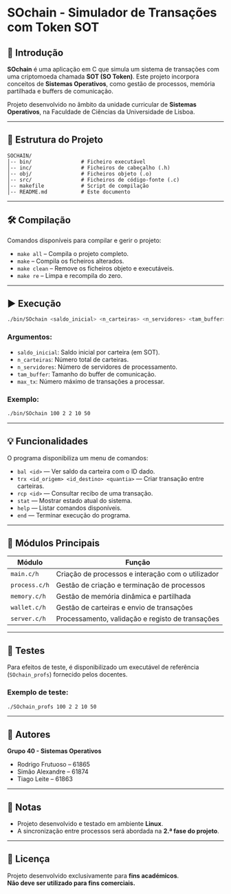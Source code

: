# SOchain - Simulador de Transações com Token SOT

## 📌 Introdução  
**SOchain** é uma aplicação em C que simula um sistema de transações com uma criptomoeda chamada **SOT (SO Token)**. Este projeto incorpora conceitos de **Sistemas Operativos**, como gestão de processos, memória partilhada e buffers de comunicação.

Projeto desenvolvido no âmbito da unidade curricular de **Sistemas Operativos**, na Faculdade de Ciências da Universidade de Lisboa.

---

## 📁 Estrutura do Projeto
```
SOCHAIN/
│-- bin/                # Ficheiro executável
│-- inc/                # Ficheiros de cabeçalho (.h)
│-- obj/                # Ficheiros objeto (.o)
│-- src/                # Ficheiros de código-fonte (.c)
│-- makefile            # Script de compilação
│-- README.md           # Este documento
```

---

## 🛠️ Compilação

Comandos disponíveis para compilar e gerir o projeto:

- `make all` – Compila o projeto completo.
- `make` – Compila os ficheiros alterados.
- `make clean` – Remove os ficheiros objeto e executáveis.
- `make re` – Limpa e recompila do zero.

---

## ▶️ Execução

```bash
./bin/SOchain <saldo_inicial> <n_carteiras> <n_servidores> <tam_buffer> <max_tx>
```

### Argumentos:
- `saldo_inicial`: Saldo inicial por carteira (em SOT).
- `n_carteiras`: Número total de carteiras.
- `n_servidores`: Número de servidores de processamento.
- `tam_buffer`: Tamanho do buffer de comunicação.
- `max_tx`: Número máximo de transações a processar.

### Exemplo:
```bash
./bin/SOchain 100 2 2 10 50
```

---

## 💡 Funcionalidades

O programa disponibiliza um menu de comandos:

- `bal <id>` — Ver saldo da carteira com o ID dado.  
- `trx <id_origem> <id_destino> <quantia>` — Criar transação entre carteiras.  
- `rcp <id>` — Consultar recibo de uma transação.  
- `stat` — Mostrar estado atual do sistema.  
- `help` — Listar comandos disponíveis.  
- `end` — Terminar execução do programa.

---

## 🧩 Módulos Principais

| Módulo       | Função                                               |
|--------------|------------------------------------------------------|
| `main.c/h`   | Criação de processos e interação com o utilizador    |
| `process.c/h`| Gestão de criação e terminação de processos          |
| `memory.c/h` | Gestão de memória dinâmica e partilhada              |
| `wallet.c/h` | Gestão de carteiras e envio de transações            |
| `server.c/h` | Processamento, validação e registo de transações     |

---

## 🧪 Testes

Para efeitos de teste, é disponibilizado um executável de referência (`SOchain_profs`) fornecido pelos docentes.

### Exemplo de teste:
```bash
./SOchain_profs 100 2 2 10 50
```

---

## 👥 Autores

**Grupo 40 - Sistemas Operativos**

- Rodrigo Frutuoso – 61865  
- Simão Alexandre – 61874  
- Tiago Leite – 61863

---

## 📎 Notas

- Projeto desenvolvido e testado em ambiente **Linux**.  
- A sincronização entre processos será abordada na **2.ª fase do projeto**.

---

## 📄 Licença

Projeto desenvolvido exclusivamente para **fins académicos**.  
**Não deve ser utilizado para fins comerciais.**